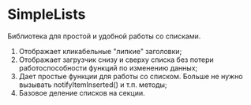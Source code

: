# SimpleLists
Библиотека для простой и удобной работы со списками.

1) Отображает кликабельные "липкие" заголовки;
2) Отображает загрузчик снизу и сверху списка без потери работоспособности функций по изменению данных;
3) Дает простые функции для работы со списком. Больше не нужно вызывать notifyItemInserted() и т.п. методы;
4) Базовое деление списков на секции.
